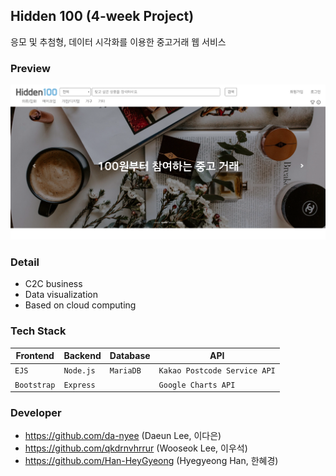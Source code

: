 ## Hidden 100 (4-week Project)
응모 및 추첨형, 데이터 시각화를 이용한 중고거래 웹 서비스

### Preview
![hidden_100_main](./img/hidden_100.PNG)

### Detail
- C2C business
- Data visualization
- Based on cloud computing

### Tech Stack
|Frontend   |Backend  |Database |API                         |
|-----------|---------|---------|----------------------------|
|`EJS`      |`Node.js`|`MariaDB`|`Kakao Postcode Service API`|
|`Bootstrap`|`Express`|         |`Google Charts API`         |

### Developer
- https://github.com/da-nyee (Daeun Lee, 이다은)
- https://github.com/qkdrnvhrrur (Wooseok Lee, 이우석)
- https://github.com/Han-HeyGyeong (Hyegyeong Han, 한혜경)